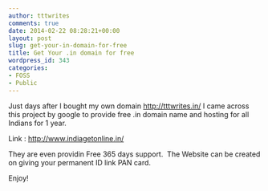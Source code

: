 ```yaml
---
author: tttwrites
comments: true
date: 2014-02-22 08:28:21+00:00
layout: post
slug: get-your-in-domain-for-free
title: Get Your .in domain for free
wordpress_id: 343
categories:
- FOSS
- Public
---
```


Just days after I bought my own domain http://tttwrites.in/ I came across this project by google to provide free .in domain name and hosting for all Indians for 1 year.

Link : http://www.indiagetonline.in/

They are even providin Free 365 days support.  The Website can be created on giving your permanent ID link PAN card.

Enjoy!


